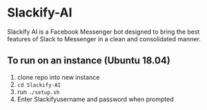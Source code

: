 # Slackify-AI

Slackify AI is a Facebook Messenger bot designed to bring the best features of Slack to Messenger in a clean and consolidated manner.

## To run on an instance (Ubuntu 18.04)
1. clone repo into new instance
2. `cd Slackify-AI`
3. run `./setup.sh`
4. Enter Slackifyusername and password when prompted
